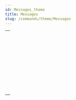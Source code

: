 ```yaml
---
id: Messages_theme
title: Messages
slug: /commands/theme/Messages
---
```



||
|---|
|[<!-- INCLUDE #_command_.ALERT.Syntax -->](../../commands-legacy/alert.md)<br/>|
|[<!-- INCLUDE #_command_.CONFIRM.Syntax -->](../../commands-legacy/confirm.md)<br/>|
|[<!-- INCLUDE #_command_.DISPLAY NOTIFICATION.Syntax -->](../../commands-legacy/display-notification.md)<br/>|
|[<!-- INCLUDE #_command_.GOTO XY.Syntax -->](../../commands-legacy/goto-xy.md)<br/>|
|[<!-- INCLUDE #_command_.MESSAGE.Syntax -->](../../commands-legacy/message.md)<br/>|
|[<!-- INCLUDE #_command_.MESSAGES OFF.Syntax -->](../../commands-legacy/messages-off.md)<br/>|
|[<!-- INCLUDE #_command_.MESSAGES ON.Syntax -->](../../commands-legacy/messages-on.md)<br/>|
|[<!-- INCLUDE #_command_.Request.Syntax -->](../../commands-legacy/request.md)<br/>|
